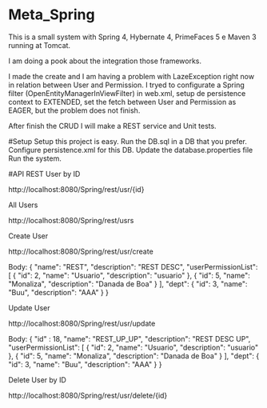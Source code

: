 # Meta_Spring
This is a small system with Spring 4, Hybernate 4, PrimeFaces 5 e Maven 3 running at Tomcat.

I am doing a pook about the integration those frameworks.

I made the create and I am having a problem with LazeException right now in relation between User and Permission.
I tryed to configurate a Spring filter (OpenEntityManagerInViewFilter) in web.xml, setup de persistence context to EXTENDED,
set the fetch between User and Permission as EAGER, but the problem does not finish.

After finish the CRUD I will make a REST service and Unit tests.

#Setup
Setup this project is easy.
Run the DB.sql in a DB that you prefer.
Configure persistence.xml for this DB.
Update the database.properties file
Run the system.

#API REST
User by ID

http://localhost:8080/Spring/rest/usr/{id}

All Users

http://localhost:8080/Spring/rest/usrs

Create User

http://localhost:8080/Spring/rest/usr/create

Body:
{
   "name": "REST",
   "description": "REST DESC",
   "userPermissionList":    [
            {
         "id": 2,
         "name": "Usuario",
         "description": "usuario"
      },
            {
         "id": 5,
         "name": "Monaliza",
         "description": "Danada de Boa"
      }
   ],
   "dept":    {
      "id": 3,
      "name": "Buu",
      "description": "AAA"
   }
}

Update User

http://localhost:8080/Spring/rest/usr/update

Body:
{
	"id" : 18,
   "name": "REST_UP_UP",
   "description": "REST DESC UP",
   "userPermissionList":    [
            {
         "id": 2,
         "name": "Usuario",
         "description": "usuario"
      },
            {
         "id": 5,
         "name": "Monaliza",
         "description": "Danada de Boa"
      }
   ],
   "dept":    {
      "id": 3,
      "name": "Buu",
      "description": "AAA"
   }
}

Delete User by ID

http://localhost:8080/Spring/rest/usr/delete/{id}


